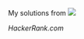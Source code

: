 <p alight="center">My solutions from <a href="https://www.hackerrank.com/" target="_blank"><img src="https://hrcdn.net/hackerrank/assets/brand/h_mark_sm-2b74ffcaf85d7091a6301c30d6c411c5.svg"></a> </p>

<i>HackerRank.com</i>
